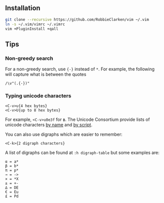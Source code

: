 Installation
------------

```bash
git clone --recursive https://github.com/RobbieClarken/vim ~/.vim
ln -s ~/.vim/vimrc ~/.vimrc
vim +PluginInstall +qall
```

Tips
----

### Non-greedy search

For a non-greedy search, use `{-}` instead of `*`. For example, the following will capture what is between the quotes

```vim
/\v"(.{-})"
```

### Typing unicode characters

```vim
<C-v>u{4 hex bytes}
<C-v>U{up to 8 hex bytes}
```

For example, `<C-v>u0e3f` for `฿`. The Unicode Consortium provide lists of unicode characters [by name](http://www.unicode.org/charts/charindex.html) and [by script](http://www.unicode.org/charts/script/index.html).

You can also use digraphs which are easier to remember:

```vim
<C-k>{2 digraph characters}
```

A list of digraphs can be found at `:h digraph-table` but some examples are:

```
α = a*
β = b*
π = p*
→ = ->
× = *X
± = +-
∆ = DE
€ = Eu
£ = Pd
```
